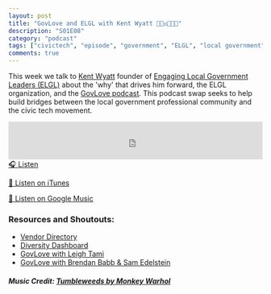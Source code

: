 ```yaml
---
layout: post
title: "GovLove and ELGL with Kent Wyatt 👨🏽‍⚖️👩🏽‍💻"
description: "S01E08"
category: "podcast"
tags: ["civictech", "episode", "government", "ELGL", "local government"]
comments: true
---
```

This week we talk to [Kent Wyatt](https://twitter.com/kwyatt23) founder of [Engaging Local Government Leaders (ELGL)](https://twitter.com/ELGL50) about the 'why' that drives him forward, the ELGL organization, and the [GovLove podcast](https://twitter.com/GovLovePodcast). This podcast swap seeks to help build bridges between the local government professional community and the civic tech movement.

<iframe width="100%" height="75" scrolling="no" frameborder="no" allow="autoplay" src="https://w.soundcloud.com/player/?url=https%3A//api.soundcloud.com/tracks/460805460&color=%23ff5500&auto_play=false&hide_related=false&show_comments=true&show_user=true&show_reposts=false&show_teaser=true&visual=true"></iframe>
<a href="https://soundcloud.com/user-227289754/s01e08-govlove-and-elgl-with-kent-wyatt" target="_blank">🎧 Listen</a>

[📱 Listen on iTunes](https://itunes.apple.com/us/podcast/civic-tech-chat/id1350640468?mt=2)

[📱 Listen on Google Music](https://play.google.com/music/listen?u=0#/ps/I2inksjzzzmbxhg5wbojr624doa)

### Resources and Shoutouts:
- [Vendor Directory](http://elgl.org/vendor-school-directory/)
- [Diversity Dashboard](http://elgl.org/diversity-dashboard/)
- [GovLove with Leigh Tami](http://elgl.org/2017/06/30/podcast-harnessing-the-power-of-data-with-leigh-tami-cincinnati-oh/)
- [GovLove with Brendan Babb & Sam Edelstein](http://elgl.org/2017/10/20/podcast-innovation-doesnt-have-to-be-fancy-with-sam-edelstein-brendan-babb/)

##### Music Credit: [Tumbleweeds by Monkey Warhol](http://freemusicarchive.org/music/Monkey_Warhol/Lonely_Hearts_Challenge/Monkey_Warhol_-_Tumbleweeds)